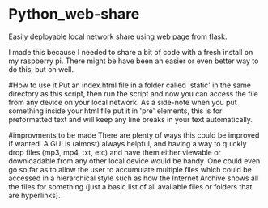 # Python_web-share
Easily deployable local network share using web page from flask.

I made this because I needed to share a bit of code with a fresh install on my raspberry pi.  There might be have been an easier or even better way to do this, but oh well.

#How to use it
Put an index.html file in a folder called 'static' in the same directory as this script, then run the script and now you can access the file from any device on your local network.  As a side-note when you put something inside your html file put it in 'pre' elements, this is for preformatted text and will keep any line breaks in your text automatically.

#improvments to be made
There are plenty of ways this could be improved if wanted.  A GUI is (almost) always helpful, and having a way to quickly drop files (mp3, mp4, txt, etc) and have them either viewable or downloadable from any other local device would be handy.  One could even go so far as to allow the user to accumulate multiple files which could be accessed in a hierarchical style such as how the Internet Archive shows all the files for something (just a basic list of all available files or folders that are hyperlinks).  

